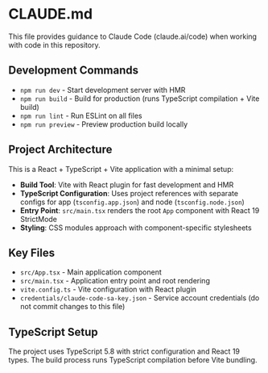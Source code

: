 # CLAUDE.md

This file provides guidance to Claude Code (claude.ai/code) when working with code in this repository.

## Development Commands

- `npm run dev` - Start development server with HMR
- `npm run build` - Build for production (runs TypeScript compilation + Vite build)
- `npm run lint` - Run ESLint on all files
- `npm run preview` - Preview production build locally

## Project Architecture

This is a React + TypeScript + Vite application with a minimal setup:

- **Build Tool**: Vite with React plugin for fast development and HMR
- **TypeScript Configuration**: Uses project references with separate configs for app (`tsconfig.app.json`) and node (`tsconfig.node.json`)
- **Entry Point**: `src/main.tsx` renders the root `App` component with React 19 StrictMode
- **Styling**: CSS modules approach with component-specific stylesheets

## Key Files

- `src/App.tsx` - Main application component
- `src/main.tsx` - Application entry point and root rendering
- `vite.config.ts` - Vite configuration with React plugin
- `credentials/claude-code-sa-key.json` - Service account credentials (do not commit changes to this file)

## TypeScript Setup

The project uses TypeScript 5.8 with strict configuration and React 19 types. The build process runs TypeScript compilation before Vite bundling.